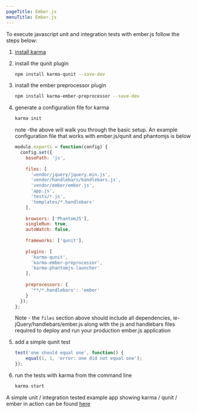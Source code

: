 ```yaml
---
pageTitle: Ember.js
menuTitle: Ember.js
---
```


To execute javascript unit and integration tests with ember.js follow the steps below:

1. [install karma]

2. install the qunit plugin

   ```bash
   npm install karma-qunit --save-dev
   ```

3. install the ember preprocessor plugin

   ```bash
   npm install karma-ember-preprocessor --save-dev
   ```

4. generate a configuration file for karma
   ```bash
   karma init
   ```
   note -the above will walk you through the basic setup. An example configuration file that works with ember.js/qunit and phantomjs is below

   ```javascript
   module.exports = function(config) {
     config.set({
       basePath: 'js',
 
       files: [
         'vendor/jquery/jquery.min.js',
         'vendor/handlebars/handlebars.js',
         'vendor/ember/ember.js',
         'app.js',
         'tests/*.js',
         'templates/*.handlebars'
       ],
 
       browsers: ['PhantomJS'],
       singleRun: true,
       autoWatch: false,
 
       frameworks: ['qunit'],
 
       plugins: [
         'karma-qunit',
         'karma-ember-preprocessor',
         'karma-phantomjs-launcher'
       ],
 
       preprocessors: {
         '**/*.handlebars': 'ember'
       }
     });
   };
   ```

   Note - the `files` section above should include all dependencies, ie- jQuery/handlebars/ember.js along with the js and handlebars files required to deploy and run your production ember.js application

5. add a simple qunit test

   ```javascript
   test('one should equal one', function() {
       equal(1, 1, 'error: one did not equal one');
   });
   ```

6. run the tests with karma from the command line
   ```bash
   karma start
   ```

A simple unit / integration tested example app showing karma / qunit / ember in action can be found [here]

[install karma]: ../intro/installation.html
[here]: https://github.com/toranb/ember-testing-example
